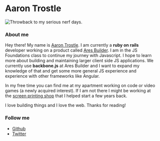 # Aaron Trostle

![Throwback to my serious nerf days.](http://i.imgur.com/Bz2fs.jpg)

### About me

Hey there! My name is [Aaron Trostle](http://aarontrostle.com/about). I am currently a **ruby on rails** developer working on a product called [Ares Builder](http://www.aresbuilder.com). I am in the JS Foundations class to continue my journey with Javascript. I hope to learn more about building and maintaining larger client side JS applications. We currently use **backbone.js** at Ares Builder and I want to expand my knowledge of that and get some more general JS experience and experience with other frameworks like Angular.

In my free time you can find me at my apartment working on code or video games (a newly acquired interest). If I am not there I might be working at the [screen printing shop](http://unauthorizedprints.com) that I helped start a few years back.

I love building things and I love the web. Thanks for reading!

### Follow me

* [Github](http://github.com/aatrostle)
* [Twitter](http://twitter.com/aarontrostle)


